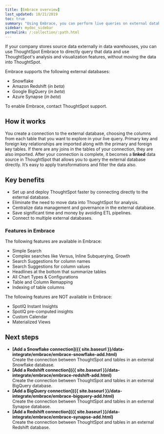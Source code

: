 ```yaml
---
title: [Embrace overview]
last_updated: 10/21/2019
toc: true
summary: "Using Embrace, you can perform live queries on external databases."
sidebar: mydoc_sidebar
permalink: /:collection/:path.html
---
```

If your company stores source data externally in data warehouses, you can use ThoughtSpot Embrace to directly query that data and use ThoughtSpot's analysis and visualization features, without moving the data into ThoughtSpot.

Embrace supports the following external databases:
- Snowflake
- Amazon Redshift (*in beta*)
- Google BigQuery (*in beta*)
- Azure Synapse (*in beta*)

To enable Embrace, contact ThoughtSpot support.

## How it works
You create a connection to the external database, choosing the columns from each table that you want to explore in your live query. Primary key and foreign key relationships are imported along with the primary and foreign key tables. If there are any joins in the tables of your connection, they are also imported. After your connection is complete, it becomes a **linked** data source in ThoughtSpot that allows you to query the external database directly. It’s easy to apply transformations and filter the data also.

## Key benefits
- Set up and deploy ThoughtSpot faster by connecting directly to the external database.
- Eliminate the need to move data into ThoughtSpot for analysis.
- Centralize data management and governance in the external database.
- Save significant time and money by avoiding ETL pipelines.
- Connect to multiple external databases.

### Features in Embrace

The following features are available in Embrace:

- Simple Search
- Complex searches like Versus, Inline Subquerying, Growth
- Search Suggestions for column names
- Search Suggestions for column values
- Headlines at the bottom that summarize tables
- All Chart Types & Configurations
- Table and Column Remapping
- Indexing of table columns

The following features are NOT available in Embrace:

- SpotIQ Instant Insights
- SpotIQ pre-computed insights
- Custom Calendar
- Materialized Views

## Next steps

-   **[Add a Snowflake connection]({{ site.baseurl }}/data-integrate/embrace/embrace-snowflake-add.html)**  
Create the connection between ThoughtSpot and tables in an external Snowflake database.
-   **[Add a Redshift connection]({{ site.baseurl }}/data-integrate/embrace/embrace-redshift-add.html)**  
Create the connection between ThoughtSpot and tables in an external BigQuery database.
-   **[Add a BigQuery connection]({{ site.baseurl }}/data-integrate/embrace/embrace-bigquery-add.html)**  
Create the connection between ThoughtSpot and tables in an external Synapse database.
-   **[Add a Redshift connection]({{ site.baseurl }}/data-integrate/embrace/embrace-synapse-add.html)**  
Create the connection between ThoughtSpot and tables in an external Redshift database.
